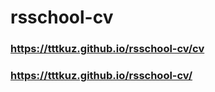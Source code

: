 # rsschool-cv
### https://tttkuz.github.io/rsschool-cv/cv
### https://tttkuz.github.io/rsschool-cv/
